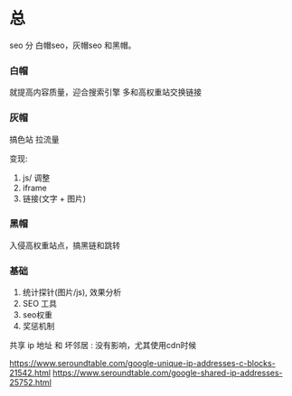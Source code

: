 # 总

seo 分 白帽seo，灰帽seo 和黑帽。

### 白帽

就提高内容质量，迎合搜索引擎
多和高权重站交换链接

### 灰帽

搞色站 拉流量


变现:

1. js/ 调整
2. iframe
3. 链接(文字 + 图片)

### 黑帽

入侵高权重站点，搞黑链和跳转


### 基础

1. 统计探针(图片/js), 效果分析
2. SEO 工具
2. seo权重
3. 奖惩机制




共享 ip 地址 和 坏邻居 : 没有影响，尤其使用cdn时候

https://www.seroundtable.com/google-unique-ip-addresses-c-blocks-21542.html
https://www.seroundtable.com/google-shared-ip-addresses-25752.html